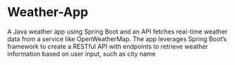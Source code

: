 # Weather-App
A Java weather app using Spring Boot and an API fetches real-time weather data from a service like OpenWeatherMap. The app leverages Spring Boot’s framework to create a RESTful API with endpoints to retrieve weather information based on user input, such as city name
